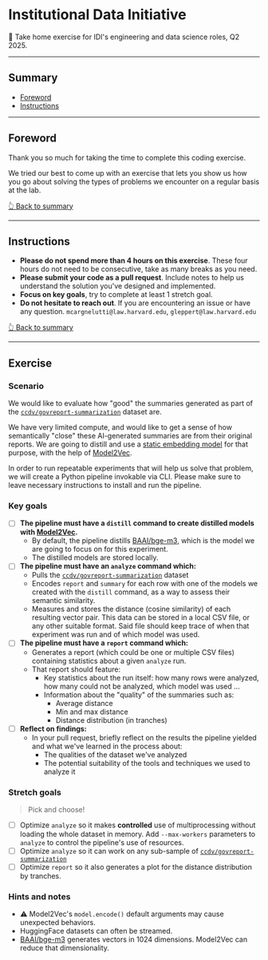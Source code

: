 # Institutional Data Initiative
🤖 Take home exercise for IDI's engineering and data science roles, Q2 2025.

---

## Summary

- [Foreword](#foreword)
- [Instructions](#instructions)

---

## Foreword

Thank you so much for taking the time to complete this coding exercise. 

We tried our best to come up with an exercise that lets you show us how you go about solving the types of problems we encounter on a regular basis at the lab. 


[👆 Back to summary](#summary)

---

## Instructions

- **Please do not spend more than 4 hours on this exercise**. These four hours do not need to be consecutive, take as many breaks as you need. 
- **Please submit your code as a pull request**. Include notes to help us understand the solution you've designed and implemented.
- **Focus on key goals**, try to complete at least 1 stretch goal.
- **Do not hesitate to reach out**. If you are encountering an issue or have any question. `mcargnelutti@law.harvard.edu`, `gleppert@law.harvard.edu`

[👆 Back to summary](#summary)

---

## Exercise 

### Scenario
We would like to evaluate how "good" the summaries generated as part of the [`ccdv/govreport-summarization`](https://huggingface.co/datasets/ccdv/govreport-summarization/) dataset are.

We have very limited compute, and would like to get a sense of how semantically "close" these AI-generated summaries are from their original reports. We are going to distill and use a [static embedding model](https://huggingface.co/blog/static-embeddings) for that purpose, with the help of [Model2Vec](https://github.com/MinishLab/model2vec). 

In order to run repeatable experiments that will help us solve that problem, we will create a Python pipeline invokable via CLI. Please make sure to leave necessary instructions to install and run the pipeline.

### Key goals
- [ ] **The pipeline must have a `distill` command to create distilled models with [Model2Vec](https://github.com/MinishLab/model2vec).**
  - By default, the pipeline distills [BAAI/bge-m3](https://huggingface.co/BAAI/bge-m3), which is the model we are going to focus on for this experiment. 
  - The distilled models are stored locally.
- [ ] **The pipeline must have an `analyze` command which:**
  - Pulls the [`ccdv/govreport-summarization`](https://huggingface.co/datasets/ccdv/govreport-summarization/) dataset
  - Encodes `report` and `summary` for each row with one of the models we created with the `distill` command, as a way to assess their semantic similarity. 
  - Measures and stores the distance (cosine similarity) of each resulting vector pair. This data can be stored in a local CSV file, or any other suitable format. Said file should keep trace of when that experiment was run and of which model was used. 
- [ ] **The pipeline must have a `report` command which:**
  - Generates a report (which could be one or multiple CSV files) containing statistics about a given `analyze` run. 
  - That report should feature:
    - Key statistics about the run itself: how many rows were analyzed, how many could not be analyzed, which model was used ... 
    - Information about the "quality" of the summaries such as: 
      - Average distance
      - Min and max distance
      - Distance distribution (in tranches)
- [ ] **Reflect on findings:** 
  - In your pull request, briefly reflect on the results the pipeline yielded and what we've learned in the process about: 
    - The qualities of the dataset we've analyzed
    - The potential suitability of the tools and techniques we used to analyze it

### Stretch goals
> Pick and choose!
- [ ] Optimize `analyze` so it makes **controlled** use of multiprocessing without loading the whole dataset in memory. Add `--max-workers` parameters to `analyze` to control the pipeline's use of resources. 
- [ ] Optimize `analyze` so it can work on any sub-sample of [`ccdv/govreport-summarization`](https://huggingface.co/datasets/ccdv/govreport-summarization/)
- [ ] Optimize `report` so it also generates a plot for the distance distribution by tranches.

### Hints and notes
- ⚠️ Model2Vec's `model.encode()` default arguments may cause unexpected behaviors. 
- HuggingFace datasets can often be streamed. 
- [BAAI/bge-m3](https://huggingface.co/BAAI/bge-m3) generates vectors in 1024 dimensions. Model2Vec can reduce that dimensionality. 
